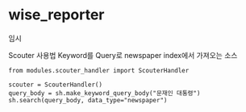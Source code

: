 # wise_reporter

임시

Scouter 사용법
Keyword를 Query로 newspaper index에서 가져오는 소스

```
from modules.scouter_handler import ScouterHandler

scouter = ScouterHandler()
query_body = sh.make_keyword_query_body("문재인 대통령")
sh.search(query_body, data_type="newspaper")
```
